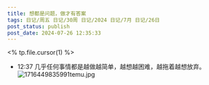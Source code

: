 ```yaml
---
title: 想都是问题，做才有答案
tags: 日记/周五 日记/30周 日记/2024 日记/7月 日记/26日
post_status: publish
post_date: 2024-07-26 12:35:33 
---
```

<% tp.file.cursor(1) %> 
- 12:37 
	几乎任何事情都是越做越简单，越想越困难，越拖着越想放弃。
	![1716449835991temu.jpg](https://testingcf.jsdelivr.net/gh/jarlin8/OSS@main/backup/1716449835991temu.jpg)
